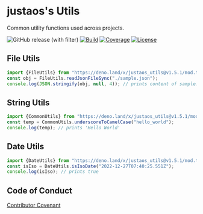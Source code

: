 # justaos's Utils

Common utility functions used across projects.

![GitHub release (with filter)](https://img.shields.io/github/v/release/justaos/utils?label=Release)
[![Build](https://github.com/justaos/utils/workflows/Build/badge.svg)](https://github.com/justaos/utils/actions?workflow=Build)
[![Coverage](https://codecov.io/gh/justaos/utils/branch/main/graph/badge.svg?token=OzlniGFmNp)](https://codecov.io/gh/justaos/utils)
[![License](https://img.shields.io/github/license/justaos/utils.svg?label=License)](/LICENSE)

## File Utils

```js
import {FileUtils} from "https://deno.land/x/justaos_utils@v1.5.1/mod.ts";
const obj = FileUtils.readJsonFileSync("./sample.json");
console.log(JSON.stringify(obj, null, 4)); // prints content of sample.json
```

## String Utils

```js
import {CommonUtils} from "https://deno.land/x/justaos_utils@v1.5.1/mod.ts";
const temp = CommonUtils.underscoreToCamelCase("hello_world");
console.log(temp); // prints 'Hello World'
```

## Date Utils

```js
import {DateUtils} from "https://deno.land/x/justaos_utils@v1.5.1/mod.ts";
const isIso = DateUtils.isIsoDate("2022-12-27T07:40:25.551Z");
console.log(isIso); // prints true
```

## Code of Conduct

[Contributor Covenant](/CODE_OF_CONDUCT.md)
